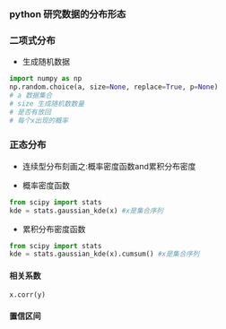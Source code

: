 ### python 研究数据的分布形态

### 二项式分布
* 生成随机数据
```python
import numpy as np
np.random.choice(a, size=None, replace=True, p=None)
# a 数据集合
# size 生成随机数数量
# 是否有放回
# 每个x出现的概率
```

### 正态分布
* 连续型分布刻画之:概率密度函数and累积分布密度 

* 概率密度函数
```python
from scipy import stats
kde = stats.gaussian_kde(x) #x是集合序列
```
* 累积分布密度函数
```python
from scipy import stats
kde = stats.gaussian_kde(x).cumsum() #x是集合序列
```
#### 相关系数
```text
x.corr(y)
```
#### 置信区间
```text

```

